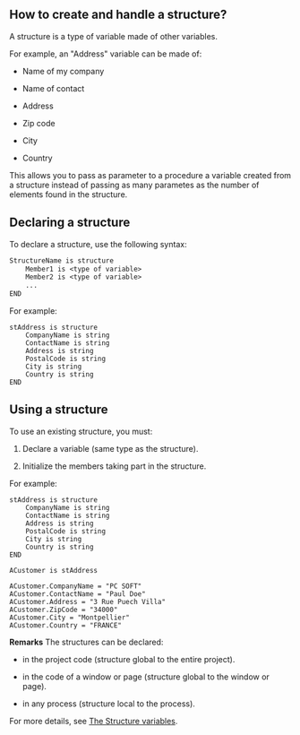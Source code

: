 
## How to create and handle a structure?
			

<a name="NOTE0"></a>
<a name="NOTE0_1"></a>
A structure is a type of variable made of other variables. 

For example, an "Address" variable can be made of:

- Name of my company

- Name of contact

- Address

- Zip code

- City

- Country




This allows you to pass as parameter to a procedure a variable created from a structure instead of passing as many parametes as the number of elements found in the structure.







<a name="NOTE1"></a>
<a name="NOTE1_1"></a>


## Declaring a structure
<a name="declaring_structure_ELTTEXTE000132"></a>
To declare a structure, use the following syntax: 


```txt
StructureName is structure
	Member1 is <type of variable>
	Member2 is <type of variable>
	...
END
```


For example: 


```wl
stAddress is structure
	CompanyName is string
	ContactName is string
	Address is string
	PostalCode is string
	City is string
	Country is string
END
```


<a name="NOTE2"></a>
<a name="NOTE2_1"></a>


## Using a structure
<a name="using_structure_ELTTEXTE000156"></a>
To use an existing structure, you must:

1. Declare a variable (same type as the structure). 

2. Initialize the members taking part in the structure. 




For example: 


```wl
stAddress is structure
	CompanyName is string
	ContactName is string
	Address is string
	PostalCode is string
	City is string
	Country is string
END

ACustomer is stAddress

ACustomer.CompanyName = "PC SOFT"
ACustomer.ContactName = "Paul Doe"
ACustomer.Address = "3 Rue Puech Villa"
ACustomer.ZipCode = "34000"
ACustomer.City = "Montpellier"
ACustomer.Country = "FRANCE"
```


**Remarks**
The structures can be declared:

- in the project code (structure global to the entire project). 

- in the code of a window or page (structure global to the window or page). 

- in any process (structure local to the process). 




For more details, see [The Structure variables](../Motscles/1514008.md). 



